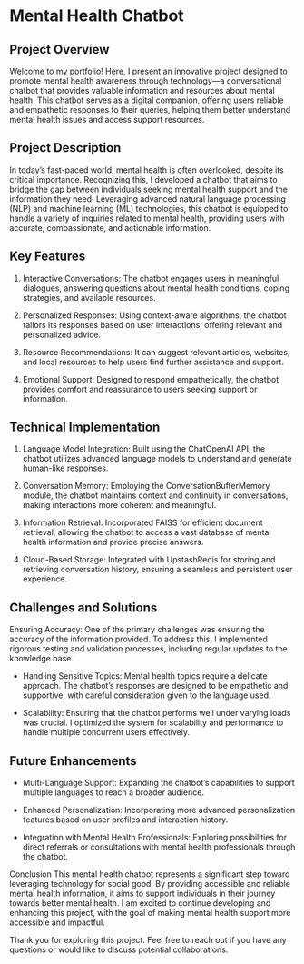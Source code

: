 # Mental Health Chatbot

## Project Overview
Welcome to my portfolio! Here, I present an innovative project designed to promote mental health awareness through technology—a conversational chatbot that provides valuable information and resources about mental health. This chatbot serves as a digital companion, offering users reliable and empathetic responses to their queries, helping them better understand mental health issues and access support resources.

## Project Description
In today’s fast-paced world, mental health is often overlooked, despite its critical importance. Recognizing this, I developed a chatbot that aims to bridge the gap between individuals seeking mental health support and the information they need. Leveraging advanced natural language processing (NLP) and machine learning (ML) technologies, this chatbot is equipped to handle a variety of inquiries related to mental health, providing users with accurate, compassionate, and actionable information.

## Key Features
1. Interactive Conversations: The chatbot engages users in meaningful dialogues, answering questions about mental health conditions, coping strategies, and available resources.

2. Personalized Responses: Using context-aware algorithms, the chatbot tailors its responses based on user interactions, offering relevant and personalized advice.

3. Resource Recommendations: It can suggest relevant articles, websites, and local resources to help users find further assistance and support.

4. Emotional Support: Designed to respond empathetically, the chatbot provides comfort and reassurance to users seeking support or information.

## Technical Implementation

1. Language Model Integration: Built using the ChatOpenAI API, the chatbot utilizes advanced language models to understand and generate human-like responses.

2. Conversation Memory: Employing the ConversationBufferMemory module, the chatbot maintains context and continuity in conversations, making interactions more coherent and meaningful.

3. Information Retrieval: Incorporated FAISS for efficient document retrieval, allowing the chatbot to access a vast database of mental health information and provide precise answers.

4. Cloud-Based Storage: Integrated with UpstashRedis for storing and retrieving conversation history, ensuring a seamless and persistent user experience.

## Challenges and Solutions
Ensuring Accuracy: One of the primary challenges was ensuring the accuracy of the information provided. To address this, I implemented rigorous testing and validation processes, including regular updates to the knowledge base.

- Handling Sensitive Topics: Mental health topics require a delicate approach. The chatbot’s responses are designed to be empathetic and supportive, with careful consideration given to the language used.

- Scalability: Ensuring that the chatbot performs well under varying loads was crucial. I optimized the system for scalability and performance to handle multiple concurrent users effectively.

## Future Enhancements
- Multi-Language Support: Expanding the chatbot’s capabilities to support multiple languages to reach a broader audience.

- Enhanced Personalization: Incorporating more advanced personalization features based on user profiles and interaction history.

- Integration with Mental Health Professionals: Exploring possibilities for direct referrals or consultations with mental health professionals through the chatbot.

Conclusion
This mental health chatbot represents a significant step toward leveraging technology for social good. By providing accessible and reliable mental health information, it aims to support individuals in their journey towards better mental health. I am excited to continue developing and enhancing this project, with the goal of making mental health support more accessible and impactful.

Thank you for exploring this project. Feel free to reach out if you have any questions or would like to discuss potential collaborations.

